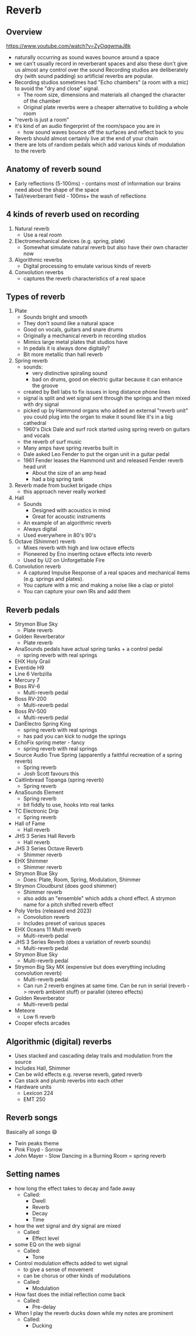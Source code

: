 # Reverb

## Overview

https://www.youtube.com/watch?v=ZyOqgwmaJ8k

- naturally occurring as sound waves bounce around a space
- we can't usually record in reverberant spaces and also these don't give us
  almost any control over the sound Recording studios are deliberately dry (with
  sound padding) so artificial reverbs are popular.
- Recording studios sometimes had "Echo chambers" (a room with a mic) to avoid
  the "dry and close" signal.
    - The room size, dimensions and materials all changed the character of the
      chamber
    - Original plate reverbs were a cheaper alternative to building a whole room
- "reverb is just a room"
- it's kind of an audio fingerprint of the room/space you are in
    - how sound waves bounce off the surfaces and reflect back to you
- Reverb should almost certainly live at the end of your chain
- there are lots of random pedals which add various kinds of modulation to the
  reverb

## Anatomy of reverb sound

- Early reflections (5-100ms) - contains most of information our brains need
  about the shape of the space
- Tail/reverberant field - 100ms+ the wash of reflections

## 4 kinds of reverb used on recording

1. Natural reverb
    - Use a real room
2. Electromechanical devices (e.g. spring, plate)
    - Somewhat simulate natural reverb but also have their own character now
3. Algorithmic reverbs
    - Digital processing to emulate various kinds of reverb
4. Convolution reverbs
    - captures the reverb characteristics of a real space

## Types of reverb

1. Plate
    - Sounds bright and smooth
    - They don't sound like a natural space
    - Good on vocals, guitars and snare drums
    - Originally a mechanical reverb in recording studios
    - Mimics large metal plates that studios have
    - In pedals it is always done digitally?
    - Bit more metallic than hall reverb
2. Spring reverb
    - sounds:
        - very distinctive spiraling sound
        - bad on drums, good on electric guitar because it can enhance the
          groove
    - created by Bell labs to fix issues in long distance phone lines
    - signal is split and wet signal sent through the springs and then mixed
      with dry signal
    - picked up by Hammond organs who added an external "reverb unit" you could
      plug into the organ to make it sound like it's in a big cathedral
    - 1960's Dick Dale and surf rock started using spring reverb on guitars and
      vocals
    - the reverb of surf music
    - Many amps have spring reverbs built in
    - Dale asked Leo Fender to put the organ unit in a guitar pedal
    - 1961 Fender leases the Hammond unit and released Fender reverb head unit
        - About the size of an amp head
        - had a big spring tank
3. Reverb made from bucket brigade chips
    - this approach never really worked
4. Hall
    - Sounds
        - Designed with acoustics in mind
        - Great for acoustic instruments
    - An example of an algorithmic reverb
    - Always digital
    - Used everywhere in 80's 90's
5. Octave (Shimmer) reverb
    - Mixes reverb with high and low octave effects
    - Pioneered by Eno inserting octave effects into reverb
    - Used by U2 on Unforgettable Fire
6. Convolution reverb
    - A captured Impulse Response of a real spaces and mechanical items (e.g.
      springs and plates).
    - You capture with a mic and making a noise like a clap or pistol
    - You can capture your own IRs and add them

## Reverb pedals

- Strymon Blue Sky
    - Plate reverb
- Golden Reverberator
    - Plate reverb
- AnaSounds pedals have actual spring tanks + a control pedal
    - spring reverb with real springs
- EHX Holy Grail
- Eventide H9
- Line 6 Verbzilla
- Mercury 7
- Boss RV-6
    - Multi-reverb pedal
- Boss RV-200
    - Multi-reverb pedal
- Boss RV-500
    - Multi-reverb pedal
- DanElectro Spring King
    - spring reverb with real springs
    - has pad you can kick to nudge the springs
- EchoFix spring meter - fancy
    - spring reverb with real springs
- Source Audio True Spring (apparently a faithful recreation of a spring reverb)
    - Spring reverb
    - Josh Scott favours this
- Caitlinbread Topanga (spring reverb)
    - Spring reverb
- AnaSounds Element
    - Spring reverb
    - bit fiddly to use, hooks into real tanks
- TC Electronic Drip
    - Spring reverb
- Hall of Fame
    - Hall reverb
- JHS 3 Series Hall Reverb
    - Hall reverb
- JHS 3 Series Octave Reverb
    - Shimmer reverb
- EHX Shimmer
    - Shimmer reverb
- Strymon Blue Sky
    - Does: Plate, Room, Spring, Modulation, Shimmer
- Strymon Cloudburst (does good shimmer)
    - Shimmer reverb
    - also adds an "ensemble" which adds a chord effect. A strymon name for a
      pitch shifted reverb effect
- Poly Verbs (released end 2023)
    - Convolution reverb
    - Includes preset of various spaces
- EHX Oceans 11 Multi reverb
    - Multi-reverb pedal
- JHS 3 Series Reverb (does a variation of reverb sounds)
    - Multi-reverb pedal
- Strymon Blue Sky
    - Multi-reverb pedal
- Strymon Big Sky MX (expensive but does everything including convolution
  reverb)
    - Multi-reverb pedal
    - Can run 2 reverb engines at same time. Can be run in serial (reverb ->
      reverb ambient stuff) or parallel (stereo effects)
- Golden Reverberator
    - Multi-reverb pedal
- Meteore
    - Low fi reverb
- Cooper efects arcades

## Algorithmic (digital) reverbs

- Uses stacked and cascading delay trails and modulation from the source
- Includes Hall, Shimmer
- Can be wild effects e.g. reverse reverb, gated reverb
- Can stack and plumb reverbs into each other
- Hardware units
    - Lexicon 224
    - EMT 250

## Reverb songs

Basically all songs :smile:

- Twin peaks theme
- Pink Floyd - Sorrow
- John Mayer - Slow Dancing in a Burning Room = spring reverb

## Setting names

- how long the effect takes to decay and fade away
    - Called:
        - Dwell
        - Reverb
        - Decay
        - Time
- how the wet signal and dry signal are mixed
    - Called:
        - Effect level
- some EQ on the web signal
    - Called:
        - Tone
- Control modulation effects added to wet signal
    - to give a sense of movement
    - can be chorus or other kinds of modulations
    - Called:
        - Modulation
- How fast does the initial reflection come back
    - Called:
        - Pre-delay
- When I play the reverb ducks down while my notes are prominent
    - Called:
        - Ducking
